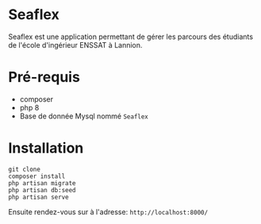 # Seaflex

Seaflex est une application permettant de gérer les parcours des étudiants de l'école d'ingérieur ENSSAT à Lannion.

# Pré-requis

* composer
* php 8
* Base de donnée Mysql nommé `Seaflex`

# Installation

``` 
git clone
composer install
php artisan migrate
php artisan db:seed
php artisan serve
```

Ensuite rendez-vous sur à l'adresse: `http://localhost:8000/`
